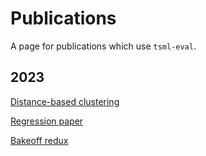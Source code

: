 # Publications

A page for publications which use `tsml-eval`.

2023
----

[Distance-based clustering](./publications/2023/distance_based_clustering/distance_based_clustering.ipynb)

[Regression paper](./publications/2023/tser_archive_expansion/tser_archive_expansion.ipynb)

[Bakeoff redux](./publications/2023/tsc_bakeoff/tsc_bakeoff_2023.ipynb)
